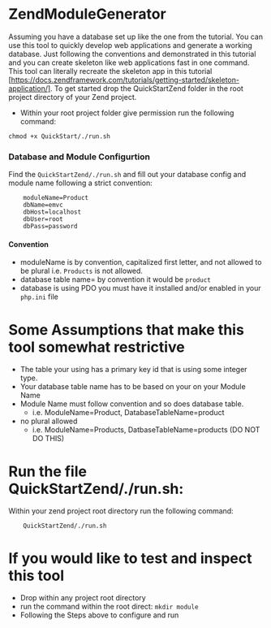 # ZendModuleGenerator
Assuming you have a database set up like the one from the tutorial.  You 
can use this tool to quickly develop web applications and generate a working database.  Just following the conventions
and demonstrated in this tutorial and you can create skeleton like web applications fast in one command.
This tool can literally recreate the skeleton app in this tutorial [https://docs.zendframework.com/tutorials/getting-started/skeleton-application/].
To get started drop the QuickStartZend folder in the root project directory of your Zend project.  
- Within your root project folder give permission run the following command:

```
chmod +x QuickStart/./run.sh
```


### Database and Module Configurtion
Find the `QuickStartZend/./run.sh` and fill out your database config and module name following a strict convention:

```
	moduleName=Product
	dbName=emvc
	dbHost=localhost
	dbUser=root
	dbPass=password
```
#### Convention
- moduleName is by convention, capitalized first letter, and not allowed to be plural i.e. `Products` is not allowed.
- database table name= by convention it would be `product`
- database is using PDO you must have it installed and/or enabled in your `php.ini` file



# Some Assumptions that make this tool somewhat restrictive
- The table your using has a primary key id that is using some integer type.
- Your database table name has to be based on your on your Module Name
- Module Name must follow convention and so does database table.
	- i.e. ModuleName=Product, DatabaseTableName=product
- no plural allowed
	- i.e. ModuleName=Products, DatbaseTableName=products (DO NOT DO THIS)

# Run the file QuickStartZend/./run.sh:
Within your zend project root directory run the following command:
```
	QuickStartZend/./run.sh
```

# If you would like to test and inspect this tool
- Drop within any project root directory
- run the command within the root direct: `mkdir module`
- Following the Steps above to configure and run
